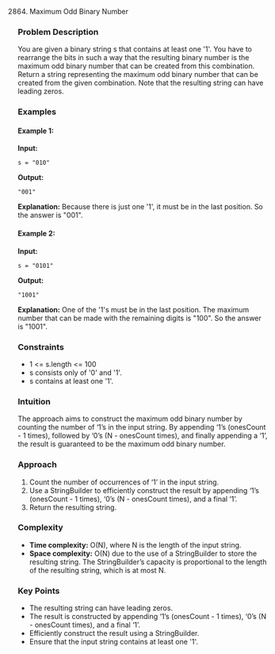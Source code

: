 2864. Maximum Odd Binary Number

### Problem Description

You are given a binary string s that contains at least one '1'.
You have to rearrange the bits in such a way that the resulting binary number is the maximum odd binary number that can be created from this combination.
Return a string representing the maximum odd binary number that can be created from the given combination.
Note that the resulting string can have leading zeros.

### Examples

#### Example 1:

**Input:** 
```
s = "010"
```

**Output:** 
```
"001"
```

**Explanation:** 
Because there is just one '1', it must be in the last position. So the answer is "001".

#### Example 2:

**Input:** 
```
s = "0101"
```

**Output:** 
```
"1001"
```

**Explanation:** 
One of the '1's must be in the last position. The maximum number that can be made with the remaining digits is "100". So the answer is "1001".

### Constraints

- 1 <= s.length <= 100
- s consists only of '0' and '1'.
- s contains at least one '1'.

### Intuition

The approach aims to construct the maximum odd binary number by counting the number of ‘1’s in the input string. By appending ‘1’s (onesCount - 1 times), followed by ‘0’s (N - onesCount times), and finally appending a ‘1’, the result is guaranteed to be the maximum odd binary number.

### Approach

1. Count the number of occurrences of ‘1’ in the input string.
2. Use a StringBuilder to efficiently construct the result by appending ‘1’s (onesCount - 1 times), ‘0’s (N - onesCount times), and a final ‘1’.
3. Return the resulting string.

### Complexity

- **Time complexity:** 
O(N), where N is the length of the input string.
- **Space complexity:** 
O(N) due to the use of a StringBuilder to store the resulting string. The StringBuilder’s capacity is proportional to the length of the resulting string, which is at most N.

### Key Points

- The resulting string can have leading zeros.
- The result is constructed by appending ‘1’s (onesCount - 1 times), ‘0’s (N - onesCount times), and a final ‘1’.
- Efficiently construct the result using a StringBuilder.
- Ensure that the input string contains at least one '1'.